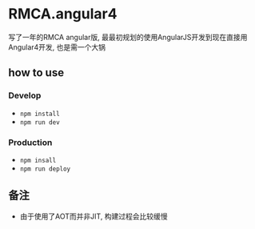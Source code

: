# RMCA.angular4

写了一年的RMCA angular版, 最最初规划的使用AngularJS开发到现在直接用Angular4开发, 也是需一个大锅

## how to use

### Develop
- `npm install`
- `npm run dev`

### Production
- `npm insall`
- `npm run deploy`

## 备注

- 由于使用了AOT而并非JIT, 构建过程会比较缓慢
